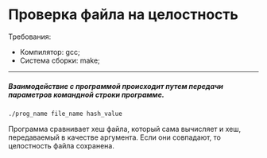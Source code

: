 # Проверка файла на целостность
Требования: 
+ Компилятор: gcc;
+ Система сборки: make;
---
##### Взаимодействие с программой происходит путем передачи параметров командной строки программе.

```bash 
./prog_name file_name hash_value
```

Программа сравнивает хеш файла, который сама вычисляет и хеш, передаваемый в качестве аргумента.
Если они совпадают, то целостность файла сохранена.